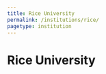 ```yaml
---
title: Rice University
permalink: /institutions/rice/
pagetype: institution
---
```


# Rice University


